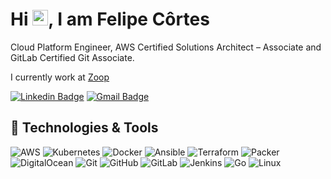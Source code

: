 # Hi <img src="https://media.giphy.com/media/hvRJCLFzcasrR4ia7z/giphy.gif" width="25px">, I am Felipe Côrtes

Cloud Platform Engineer, AWS Certified Solutions Architect – Associate and GitLab Certified Git Associate.

I currently work at [Zoop](https://zoop.com.br/)

[![Linkedin Badge](https://img.shields.io/badge/-LinkedIn-blue?style=flat-square&logo=Linkedin&logoColor=white&link=https://www.linkedin.com/in/felipe-cortes/)](https://www.linkedin.com/in/felipe-cortes/)
[![Gmail Badge](https://img.shields.io/badge/-Gmail-c14438?style=flat-square&logo=Gmail&logoColor=white&link=mailto:contatos.cortes@gmail.com)](mailto:contatos.cortes@gmail.com)

## 🚀 Technologies & Tools

![AWS](https://img.shields.io/badge/AWS-%23FF9900.svg?style=for-the-badge&logo=amazon-aws&logoColor=white)
![Kubernetes](https://img.shields.io/badge/kubernetes-%23326ce5.svg?style=for-the-badge&logo=kubernetes&logoColor=white)
![Docker](https://img.shields.io/badge/docker-%230db7ed.svg?style=for-the-badge&logo=docker&logoColor=white)
![Ansible](https://img.shields.io/badge/ansible-%231A1918.svg?style=for-the-badge&logo=ansible&logoColor=white)
![Terraform](https://img.shields.io/badge/terraform-%235835CC.svg?style=for-the-badge&logo=terraform&logoColor=white)
![Packer](https://img.shields.io/badge/packer-%2302A8EF.svg?style=for-the-badge&logo=packer&logoColor=white)
![DigitalOcean](https://img.shields.io/badge/Digital%20Ocean-%23008bcf.svg?style=for-the-badge&logo=digitalocean&logoColor=white)
![Git](https://img.shields.io/badge/Git-%23F1502F.svg?style=for-the-badge&logo=git&logoColor=white)
![GitHub](https://img.shields.io/badge/GitHub-%23181717.svg?style=for-the-badge&logo=github&logoColor=white)
![GitLab](https://img.shields.io/badge/GitLab-%23E2432A.svg?style=for-the-badge&logo=gitlab&logoColor=white)
![Jenkins](https://img.shields.io/badge/Jenkins-%23335061.svg?style=for-the-badge&logo=jenkins&logoColor=white)
![Go](https://img.shields.io/badge/go-%2300ADD8.svg?style=for-the-badge&logo=go&logoColor=white)
![Linux](https://img.shields.io/badge/linux-%23333333.svg?style=for-the-badge&logo=linux&logoColor=white)
